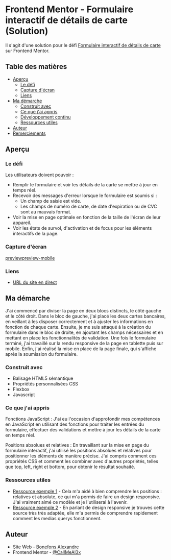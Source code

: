 # Frontend Mentor - Formulaire interactif de détails de carte (Solution)

Il s'agit d'une solution pour le défi [Formulaire interactif de détails de carte](https://www.frontendmentor.io/challenges/interactive-card-details-form-XpS8cKZDWw) sur Frontend Mentor.

## Table des matières

- [Aperçu](#aperçu)
  - [Le défi](#le-défi)
  - [Capture d'écran](#capture-décran)
  - [Liens](#liens)
- [Ma démarche](#ma-démarche)
  - [Construit avec](#construit-avec)
  - [Ce que j'ai appris](#ce-que-jai-appris)
  - [Développement continu](#développement-continu)
  - [Ressources utiles](#ressources-utiles)
- [Auteur](#auteur)
- [Remerciements](#remerciements)

## Aperçu

### Le défi

Les utilisateurs doivent pouvoir :

- Remplir le formulaire et voir les détails de la carte se mettre à jour en temps réel.
- Recevoir des messages d'erreur lorsque le formulaire est soumis si :
  - Un champ de saisie est vide.
  - Les champs de numéro de carte, de date d'expiration ou de CVC sont au mauvais format.
- Voir la mise en page optimale en fonction de la taille de l'écran de leur appareil.
- Voir les états de survol, d'activation et de focus pour les éléments interactifs de la page.

### Capture d'écran

[preview](http://alexandre.bonefons.mmi-velizy.fr/Projets_HTML-CSS-JS/card_details_form/images/preview.png)[preview-mobile](http://alexandre.bonefons.mmi-velizy.fr/Projets_HTML-CSS-JS/card_details_form/images/preview-mobile.png)

### Liens

- [URL du site en direct](http://alexandre.bonefons.mmi-velizy.fr/Projets_HTML-CSS-JS/card_details_form/)

## Ma démarche

J'ai commencé par diviser la page en deux blocs distincts, le côté gauche et le côté droit. Dans le bloc de gauche, j'ai placé les deux cartes bancaires, en veillant à les disposer correctement et à ajuster les informations en fonction de chaque carte. Ensuite, je me suis attaqué à la création du formulaire dans le bloc de droite, en ajoutant les champs nécessaires et en mettant en place les fonctionnalités de validation. Une fois le formulaire terminé, j'ai travaillé sur la rendu responsive de la page en tablette puis sur mobile. Enfin, j'ai réalisé la mise en place de la page finale, qui s'affiche après la soumission du formulaire.

### Construit avec

- Balisage HTML5 sémantique
- Propriétés personnalisées CSS
- Flexbox
- Javascript

### Ce que j'ai appris

Fonctions JavaScript : J'ai eu l'occasion d'approfondir mes compétences en JavaScript en utilisant des fonctions pour traiter les entrées du formulaire, effectuer des validations et mettre à jour les détails de la carte en temps réel.

Positions absolues et relatives : En travaillant sur la mise en page du formulaire interactif, j'ai utilisé les positions absolues et relatives pour positionner les éléments de manière précise. J'ai compris comment ces propriétés CSS et comment les combiner avec d'autres propriétés, telles que top, left, right et bottom, pour obtenir le résultat souhaité.

### Ressources utiles

- [Ressource exemple 1](https://developer.mozilla.org/fr/docs/Web/CSS/position) - Cela m'a aidé à bien comprendre les positions : relatives et absolute, ce qui m'a permis de faire un design responsive. J'ai vraiment aimé ce modèle et je l'utiliserai à l'avenir.
- [Ressource exemple 2](https://www.w3schools.com/css/css_rwd_mediaqueries.asp) - En parlant de design responsive je trouves cette source très très adaptée, elle m'a permis de comprendre rapidement comment les medias querys fonctionnent.

## Auteur

- Site Web - [Bonefons Alexandre](https://www.your-site.com)
- Frontend Mentor - [@CallMeAl3x](https://www.frontendmentor.io/profile/CallMeAl3x)